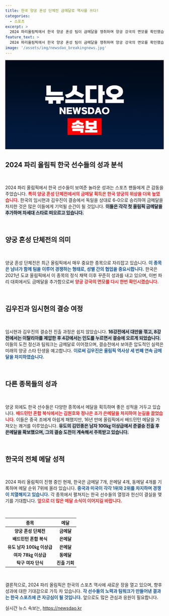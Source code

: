 ```yaml
---
title: 한국 양궁 혼성 단체전 금메달로 역사를 쓰다!
categories:
  - 스포츠
excerpt: >
  2024 파리올림픽에서 한국 양궁 혼성 팀이 금메달을 쟁취하며 양궁 강국의 면모를 확인했습니다. 김우진과 임시현은 독일을 6-0으로 제압, 김우진은 개인 통산 4번째 올림픽 금메달을 차지했습니다.
feature_text: >
  2024 파리올림픽에서 한국 양궁 혼성 팀이 금메달을 쟁취하며 양궁 강국의 면모를 확인했습니다. 김우진과 임시현은 독일을 6-0으로 제압, 김우진은 개인 통산 4번째 올림픽 금메달을 차지했습니다.
image: '/assets/img/newsdao_breakingnews.jpg'
---
```


<p><img src="/assets/img/newsdao_breakingnews.jpg" alt="implanttips 속보" /></p>

<h2 data-ke-size="size26">2024 파리 올림픽 한국 선수들의 성과 분석</h2>

<p data-ke-size="size16">&nbsp;</p>

<p>2024 파리 올림픽에서 한국 선수들이 보여준 놀라운 성과는 스포츠 팬들에게 큰 감동을 주었습니다. <b><span style="color: #ee2323;">특히 양궁 혼성 단체전에서의 금메달 획득은 한국 양궁의 위상을 더욱 높였습니다.</span></b> 한국의 임시현과 김우진이 결승에서 독일을 상대로 6-0으로 승리하여 금메달을 차지한 것은 많은 이들에게 기억될 순간이 될 것입니다. <b><span style="background-color: #21538527;">이들은 각각 첫 올림픽 금메달을 추가하며 차세대 스타로 떠오르고 있습니다.</span></b></p>

<p data-ke-size="size16">&nbsp;</p>

<h2 data-ke-size="size26">양궁 혼성 단체전의 의미</h2>

<p data-ke-size="size16">&nbsp;</p>

<p>양궁 혼성 단체전은 최근 올림픽에서 매우 중요한 종목으로 자리잡고 있습니다. <b><span style="color: #1a5490;">이 종목은 남녀가 함께 팀을 이루어 경쟁하는 형태로, 성별 간의 협업을 중요시합니다.</span></b> 한국은 2021년 도쿄 올림픽에서 이 종목의 정식 채택 이후 꾸준히 성과를 내고 있으며, 이번 파리 대회에서도 금메달을 추가함으로써 <b><span style="color: #ee2323;">양궁 강국의 면모를 다시 한번 확인시켰습니다.</span></b></p>

<p data-ke-size="size16">&nbsp;</p>

<h2 data-ke-size="size26">김우진과 임시현의 결승 여정</h2>

<p data-ke-size="size16">&nbsp;</p>

<p>임시현과 김우진의 결승전 진출 과정은 쉽지 않았습니다. <b><span style="background-color: #21538527;">16강전에서 대만을 꺾고, 8강전에서는 이탈리아를 제압한 후 4강에서는 인도를 누르면서 결승에 오르게 되었습니다.</span></b> 이들의 도전 정신과 팀워크는 금메달로 이어졌으며, 결승전에서 보여준 압도적인 실력은 미래의 양궁 스타 탄생을 예고합니다. <b><span style="color: #1a5490;">이로써 김우진은 올림픽 역사상 세 번째 연속 금메달을 차지하였습니다.</span></b></p>

<p data-ke-size="size16">&nbsp;</p>

<h2 data-ke-size="size26">다른 종목들의 성과</h2>

<p data-ke-size="size16">&nbsp;</p>

<p>양궁 외에도 한국 선수들은 다양한 종목에서 메달을 획득하며 좋은 성적을 거두고 있습니다. <b><span style="color: #ee2323;">배드민턴 혼합 복식에서는 김원호와 정나은 조가 은메달을 차지하여 눈길을 끌었습니다.</span></b> 이들은 중국 조에게 아쉽게 패했지만, 16년 만에 올림픽에서 배드민턴 메달을 가져오는 쾌거를 이루었습니다. <b><span style="background-color: #21538527;">유도의 김민종은 남자 100㎏ 이상급에서 준결승 진출 후 은메달을 확보했으며, 그의 결승 도전이 계속해서 주목받고 있습니다.</span></b></p>

<p data-ke-size="size16">&nbsp;</p>

<h2 data-ke-size="size26">한국의 전체 메달 성적</h2>

<p data-ke-size="size16">&nbsp;</p>

<p>2024 파리 올림픽이 진행 중인 현재, 한국은 금메달 7개, 은메달 4개, 동메달 4개를 기록하며 메달 순위 7위에 올라 있습니다. <b><span style="color: #1a5490;">중국과 미국이 각각 1위와 2위를 차지하며 경쟁이 치열해지고 있습니다.</span></b> 각 종목에서 펼쳐지는 한국 선수들의 열정과 헌신이 결실을 맺기를 기대합니다. <b><span style="color: #ee2323;">앞으로 더 많은 메달 소식이 이어지길 바랍니다.</span></b></p>

<p data-ke-size="size16">&nbsp;</p>

<table>
    <thead>
        <tr>
            <th>종목</th>
            <th>메달</th>
        </tr>
    </thead>
    <tbody>
        <tr>
            <td style="text-align: center; height: 17px;"><b>양궁 혼성 단체전</b></td>
            <td style="text-align: center; height: 17px;"><b>금메달</b></td>
        </tr>
        <tr>
            <td style="text-align: center; height: 17px;"><b>배드민턴 혼합 복식</b></td>
            <td style="text-align: center; height: 17px;"><b>은메달</b></td>
        </tr>
        <tr>
            <td style="text-align: center; height: 17px;"><b>유도 남자 100㎏ 이상급</b></td>
            <td style="text-align: center; height: 17px;"><b>은메달</b></td>
        </tr>
        <tr>
            <td style="text-align: center; height: 17px;"><b>여자 78㎏ 이상급</b></td>
            <td style="text-align: center; height: 17px;"><b>동메달</b></td>
        </tr>
        <tr>
            <td style="text-align: center; height: 17px;"><b>탁구 여자 단식</b></td>
            <td style="text-align: center; height: 17px;"><b>진출 기회</b></td>
        </tr>
    </tbody>
</table>

<p data-ke-size="size16">&nbsp;</p>

<p>결론적으로, 2024 파리 올림픽은 한국의 스포츠 역사에 새로운 장을 열고 있으며, 향후 성과에 대한 기대감으로 가득 차 있습니다. <b><span style="color: #1a5490;">각 선수들의 노력과 팀워크가 만들어낸 결과는 한국 스포츠에 큰 자긍심이 될 것입니다.</span></b> 앞으로도 많은 관심과 응원이 필요합니다.</p>
실시간 뉴스 속보는, <a href="https://newsdao.kr" rel="dofollow">https://newsdao.kr</a>


